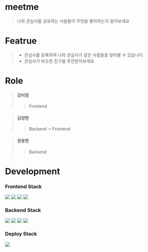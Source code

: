 # meetme
> 나와 관심사를 공유하는 사람들이 무엇을 좋아하는지 알아보세요

# Featrue
>* 관심사를 등록하여 나와 관심사가 같은 사람들을 찾아볼 수 있습니다
>* 관심사가 비슷한 친구를 추천받아보세요

# Role
>  #### 강미정
>> Frontend

> #### 김양현
>> Backend ⇀ Frontend

> #### 권용현
>> Backend

# Development
### Frontend Stack
<img src="https://img.shields.io/badge/html-E34F26?style=for-the-badge&logo=html5&logoColor=white">
<img src="https://img.shields.io/badge/css-1572B6?style=for-the-badge&logo=css3&logoColor=white">
<img src="https://img.shields.io/badge/javascript-F7DF1E?style=for-the-badge&logo=javascript&logoColor=black">
<img src="https://img.shields.io/badge/react-61DAFB?style=for-the-badge&logo=react&logoColor=black">

### Backend Stack
<img src="https://img.shields.io/badge/node.js-228B22?style=for-the-badge&logo=node.js&logoColor=white">
<img src="https://img.shields.io/badge/express-006400?style=for-the-badge&logo=express&logoColor=white">
<img src="https://img.shields.io/badge/json%20web%20token-8A2BE2?style=for-the-badge&logo=json%20web%20tokens&logoColor=white">
<img src="https://img.shields.io/badge/mysql-97E4FA?style=for-the-badge&logo=mysql&logoColor=black">

### Deploy Stack
<img src="https://img.shields.io/badge/amazon%20AWS-232F3E?style=for-the-badge&logo=amazon%20AWS&logoColor=white">

